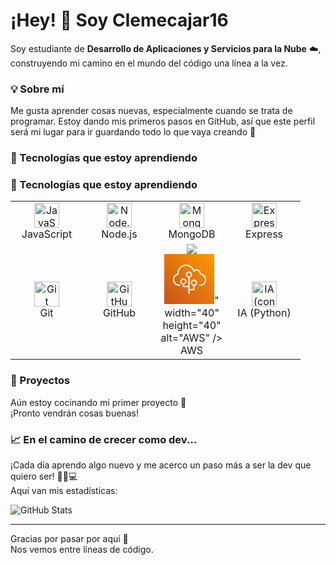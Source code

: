 # ¡Hey! 👋 Soy Clemecajar16

Soy estudiante de **Desarrollo de Aplicaciones y Servicios para la Nube** ☁️, construyendo mi camino en el mundo del código una línea a la vez.

### 💡 Sobre mí

Me gusta aprender cosas nuevas, especialmente cuando se trata de programar. Estoy dando mis primeros pasos en GitHub, así que este perfil será mi lugar para ir guardando todo lo que vaya creando 🚀

### 🔧 Tecnologías que estoy aprendiendo
### 🔧 Tecnologías que estoy aprendiendo

<table>
  <tr>
    <td align="center" width="100">
      <img src="https://cdn.jsdelivr.net/gh/devicons/devicon/icons/javascript/javascript-original.svg" width="40" height="40" alt="JavaScript" />
      <br/>JavaScript
    </td>
    <td align="center" width="100">
      <img src="https://cdn.jsdelivr.net/gh/devicons/devicon/icons/nodejs/nodejs-original.svg" width="40" height="40" alt="Node.js" />
      <br/>Node.js
    </td>
    <td align="center" width="100">
      <img src="https://cdn.jsdelivr.net/gh/devicons/devicon/icons/mongodb/mongodb-original.svg" width="40" height="40" alt="MongoDB" />
      <br/>MongoDB
    </td>
    <td align="center" width="100">
      <img src="https://cdn.jsdelivr.net/gh/devicons/devicon/icons/express/express-original.svg" width="40" height="40" alt="Express" />
      <br/>Express
    </td>
  </tr>
  <tr>
    <td align="center" width="100">
      <img src="https://cdn.jsdelivr.net/gh/devicons/devicon/icons/git/git-original.svg" width="40" height="40" alt="Git" />
      <br/>Git
    </td>
    <td align="center" width="100">
      <img src="https://cdn.jsdelivr.net/gh/devicons/devicon/icons/github/github-original.svg" width="40" height="40" alt="GitHub" />
      <br/>GitHub
    </td>
    <td align="center" width="100">
      <img src="<?xml version="1.0" encoding="UTF-8"?>
<svg width="80px" height="80px" viewBox="0 0 80 80" version="1.1" xmlns="http://www.w3.org/2000/svg" xmlns:xlink="http://www.w3.org/1999/xlink">
    <!-- Generator: Sketch 64 (93537) - https://sketch.com -->
    <title>Icon-Architecture/64/Arch_AWS-Elastic-Beanstalk_64</title>
    <desc>Created with Sketch.</desc>
    <defs>
        <linearGradient x1="0%" y1="100%" x2="100%" y2="0%" id="linearGradient-1">
            <stop stop-color="#C8511B" offset="0%"></stop>
            <stop stop-color="#FF9900" offset="100%"></stop>
        </linearGradient>
    </defs>
    <g id="Icon-Architecture/64/Arch_AWS-Elastic-Beanstalk_64" stroke="none" stroke-width="1" fill="none" fill-rule="evenodd">
        <g id="Icon-Architecture-BG/64/Compute" fill="url(#linearGradient-1)">
            <rect id="Rectangle" x="0" y="0" width="80" height="80"></rect>
        </g>
        <path d="M50.4868099,45.9605228 C50.4868099,44.3028952 49.1425853,42.9539432 47.4907669,42.9539432 C45.8389486,42.9539432 44.4947239,44.3028952 44.4947239,45.9605228 C44.4947239,47.6181503 45.8389486,48.9671023 47.4907669,48.9671023 C49.1425853,48.9671023 50.4868099,47.6181503 50.4868099,45.9605228 M39.501319,35.938591 C41.1531374,35.938591 42.497362,34.5896389 42.497362,32.9320114 C42.497362,31.2743839 41.1531374,29.9254319 39.501319,29.9254319 C37.8495007,29.9254319 36.5052761,31.2743839 36.5052761,32.9320114 C36.5052761,34.5896389 37.8495007,35.938591 39.501319,35.938591 M30.5131901,46.9627159 C32.1650085,46.9627159 33.5092331,45.6137639 33.5092331,43.9561364 C33.5092331,42.2985089 32.1650085,40.9495569 30.5131901,40.9495569 C28.8613718,40.9495569 27.5171472,42.2985089 27.5171472,43.9561364 C27.5171472,45.6137639 28.8613718,46.9627159 30.5131901,46.9627159 M52.4841718,45.9605228 C52.4841718,48.3808193 50.7654419,50.4042473 48.4894479,50.8702672 L48.4894479,56.9846477 C48.4894479,57.5378584 48.0430375,57.9868409 47.4907669,57.9868409 L40.5,57.9868409 L40.5,64 L38.502638,64 L38.502638,52.975875 L30.5131901,52.975875 C29.9609195,52.975875 29.5145091,52.5268925 29.5145091,51.9736818 L29.5145091,48.8658808 C27.2385152,48.399861 25.5197852,46.3764329 25.5197852,43.9561364 C25.5197852,41.1930898 27.7598266,38.9451705 30.5131901,38.9451705 C33.2665536,38.9451705 35.5065951,41.1930898 35.5065951,43.9561364 C35.5065951,46.3764329 33.7878651,48.399861 31.5118711,48.8658808 L31.5118711,50.9714887 L38.502638,50.9714887 L38.502638,37.8417558 C36.2266441,37.375736 34.5079141,35.352308 34.5079141,32.9320114 C34.5079141,30.1689648 36.7479555,27.9210455 39.501319,27.9210455 C42.2546825,27.9210455 44.4947239,30.1689648 44.4947239,32.9320114 C44.4947239,35.352308 42.775994,37.375736 40.5,37.8417558 L40.5,55.9824546 L46.4920859,55.9824546 L46.4920859,50.8702672 C44.216092,50.4042473 42.497362,48.3808193 42.497362,45.9605228 C42.497362,43.1974762 44.7374034,40.9495569 47.4907669,40.9495569 C50.2441304,40.9495569 52.4841718,43.1974762 52.4841718,45.9605228 M67,41.0116928 C67,48.3547623 61.5442058,50.9714887 56.4389486,50.9714887 L56.4389486,48.9671023 C59.0135481,48.9671023 65.002638,48.1914048 65.002638,41.0116928 C65.002638,35.6399374 60.9320143,33.6926761 57.517524,33.0051715 C57.0721123,32.9159763 56.7435463,32.5361451 56.7165819,32.0821516 C56.468909,27.8749446 54.0261353,26.3816768 52.007801,26.3816768 C50.6436028,26.3816768 49.3642924,27.0341046 48.498436,28.172596 C48.2777275,28.4642342 47.9142077,28.6125588 47.5546825,28.556436 C47.1951573,28.5023176 46.892557,28.2547759 46.7667232,27.9110236 C45.984756,25.7793587 44.8622386,23.9934505 43.4291313,22.6024063 C39.7469945,19.0195657 34.7106463,18.0474383 29.9549275,20.0047216 C26.0061428,21.6182526 22.9142265,26.2834619 22.9142265,30.6259649 C22.9142265,31.1060155 22.9431882,31.5880704 23.0021104,32.0591012 C23.0640286,32.5632043 22.7414547,33.0342351 22.2511023,33.1555005 C19.9151875,33.7357704 15.997362,35.5176698 15.997362,40.9365284 C15.997362,41.141978 16.0063501,41.3384078 16.0163369,41.5238136 C16.2500283,45.6959438 19.9331637,48.9671023 24.4022612,48.9671023 L25.5197852,48.9671023 L25.5197852,50.9714887 L24.4022612,50.9714887 C18.8745619,50.9714887 14.3145845,46.869512 14.021971,41.6330526 C14.0109855,41.4105657 14,41.1790591 14,40.9365284 C14,34.6397486 18.3512531,32.2876012 20.9408329,31.4477633 C20.9238553,31.1741646 20.9168645,30.8995637 20.9168645,30.6259649 C20.9168645,25.4416196 24.4781609,20.0778817 29.2009233,18.149662 C34.7096476,15.8837032 40.5489354,17.008164 44.8182966,21.1622547 C46.1315621,22.4360423 47.2141323,23.9864351 48.0480309,25.7843697 C49.1735444,24.8773848 50.5547202,24.3772904 52.007801,24.3772904 C54.9668928,24.3772904 58.0767854,26.4959268 58.6430375,31.2032282 C64.0399096,32.5241188 67,35.9846919 67,41.0116928" id="AWS-Elastic-Beanstalk_Icon_64_Squid" fill="#FFFFFF"></path>
    </g>
</svg>" width="40" height="40" alt="AWS" />
      <br/>AWS
    </td>
    <td align="center" width="100">
      <img src="https://cdn.jsdelivr.net/gh/devicons/devicon/icons/python/python-original.svg" width="40" height="40" alt="IA (con Python)" />
      <br/>IA (Python)
    </td>
  </tr>
</table>


### 📌 Proyectos

Aún estoy cocinando mi primer proyecto 🍳  
¡Pronto vendrán cosas buenas!

### 📈 En el camino de crecer como dev...

¡Cada día aprendo algo nuevo y me acerco un paso más a ser la dev que quiero ser! 🚶‍♀️💻  
Aquí van mis estadísticas:

![GitHub Stats](https://github-readme-stats.vercel.app/api?username=clemecajar16&show_icons=true&theme=tokyonight)

---

Gracias por pasar por aquí 💙  
Nos vemos entre líneas de código.


